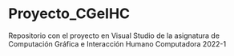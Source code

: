 # Proyecto_CGeIHC
Repositorio con el proyecto en Visual Studio de la asignatura de Computación Gráfica e Interacción Humano Computadora 2022-1
